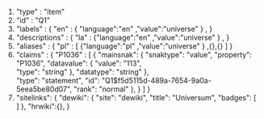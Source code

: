 1. "type" : "item"
2. "id" : "Q1"
3. "labels" : { "en" : { "language":"en" ,"value":"universe" } ,
                }
4. "descriptions" : { "la" : {"language":"en" ,"value":"universe" } ,
                    }
5. "aliases" : { "pl" : [ {"language":"pl" ,"value":"universe" } ,{},{} ] }
6. "claims" : 
{ "P1036" : [ {
    "mainsnak": {
                "snaktype": "value", 
                "property": "P1036", 
                "datavalue": {
                    "value": "113",  
                     "type": "string"
                }, 
                "datatype": "string"
            },                     
            "type": "statement", 
            "id": "Q1$f5d5115d-489a-7654-9a0a-5eea5be80d07", 
            "rank": "normal"
            }, 
        } 
    ] 
}
7. "sitelinks": {
            "dewiki": {
                "site": "dewiki", 
                "title": "Universum", 
                "badges": [ ]
            }, 
            "hrwiki":{},
}



